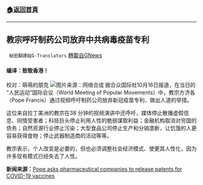 ###  [:house:返回首頁](https://github.com/ourhimalayas/txt)
---


## 教宗呼吁制药公司放弃中共病毒疫苗专利
` 秘密翻譯組G-Translators` [轉載自GNews](https://gnews.org/zh-hans/1598819/)

#### 编译：致敬香港！
校对：萌萌的朋克
![](https://assets.gnews.org/wp-content/uploads/2021/10/2-79.jpg)图片来源：网络合成
据合众国际社10月16日报道，在当日的 “人民运动”国际会议（World Meeting of Popular Movements）中，教宗方济各（Pope Francis）通过视频呼吁制药公司放弃新冠疫苗专利、做出人道的举措。

这位来自拉丁美洲的教宗在38 分钟的视频演讲中还呼吁，媒体停止散播虚假信息、同情受害者；科技巨头停止利用人性的脆弱谋取利益；金融机构取消对穷国的债务；自然资源行业停止污染；大型食品公司停止生产和分销垄断，让饥饿的人更容易获得食物；停止武器制造商的活动等等。

教宗表示，个人改变是必要的，但也必须调整社会经济模式、使更其人性化，因为许多现有模式已经失去了人性。

**新闻来源：**[Pope asks pharmaceutical companies to release patents for COVID-19 vaccines](https://www.upi.com/Top_News/World-News/2021/10/16/pope-pharmaceutical-companies-patents-covid-19-vaccines/3221634420392/)
